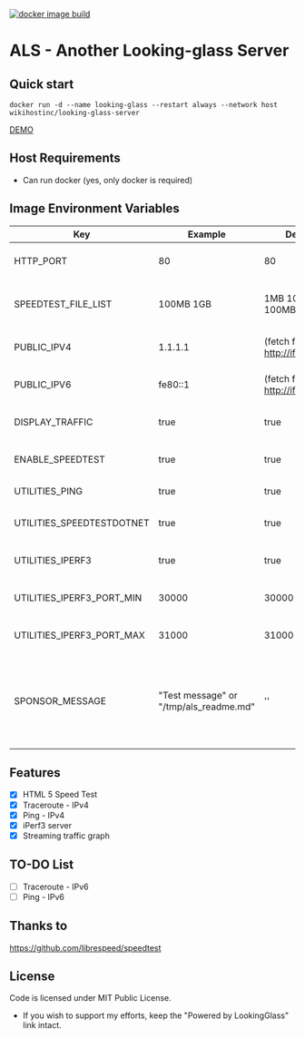 [![docker image build](https://github.com/wikihost-opensource/als/actions/workflows/docker-image.yml/badge.svg)](https://github.com/wikihost-opensource/als/actions/workflows/docker-image.yml)

# ALS - Another Looking-glass Server

## Quick start
```
docker run -d --name looking-glass --restart always --network host wikihostinc/looking-glass-server
```

[DEMO](http://lg.hk1-bgp.hkg.50network.com/)

## Host Requirements
 - Can run docker (yes, only docker is required)

## Image Environment Variables
| Key                       | Example                                | Default                         | Description                                                                             |
| ------------------------- | -------------------------------------- | ------------------------------- | --------------------------------------------------------------------------------------- |
| HTTP_PORT                 | 80                                     | 80                              | which HTTP port should use                                                              |
| SPEEDTEST_FILE_LIST       | 100MB 1GB                              | 1MB 10MB 100MB 1GB              | size of static test files, separate with space                                          |
| PUBLIC_IPV4               | 1.1.1.1                                | (fetch from http://ifconfig.co) | The IPv4 address of the server                                                          |
| PUBLIC_IPV6               | fe80::1                                | (fetch from http://ifconfig.co) | The IPv6 address of the server                                                          |
| DISPLAY_TRAFFIC           | true                                   | true                            | Toggle the streaming traffic graph                                                      |
| ENABLE_SPEEDTEST          | true                                   | true                            | Toggle the speedtest feature                                                            |
| UTILITIES_PING            | true                                   | true                            | Toggle the ping feature                                                                 |
| UTILITIES_SPEEDTESTDOTNET | true                                   | true                            | Toggle the speedtest.net feature                                                        |
| UTILITIES_IPERF3          | true                                   | true                            | Toggle the iperf3 feature                                                               |
| UTILITIES_IPERF3_PORT_MIN | 30000                                  | 30000                           | iperf3 listen port range - from                                                         |
| UTILITIES_IPERF3_PORT_MAX | 31000                                  | 31000                           | iperf3 listen port range - to                                                           |
| SPONSOR_MESSAGE           | "Test message" or "/tmp/als_readme.md" | ''                              | Show server sponsor message (support markdown file, required mapping file to container) |


## Features
- [x] HTML 5 Speed Test
- [x] Traceroute - IPv4
- [x] Ping - IPv4
- [x] iPerf3 server
- [x] Streaming traffic graph

## TO-DO List
- [ ] Traceroute - IPv6
- [ ] Ping - IPv6

## Thanks to
https://github.com/librespeed/speedtest

## License

Code is licensed under MIT Public License.

* If you wish to support my efforts, keep the "Powered by LookingGlass" link intact.
